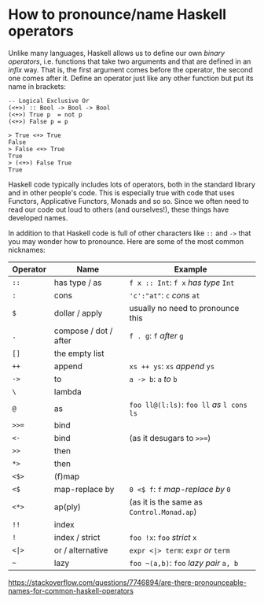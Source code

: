 # How to pronounce/name Haskell operators

Unlike many languages, Haskell allows us to define our own *binary
operators*, i.e. functions that take two arguments and that are defined 
in an *infix* way. That is, the first argument comes before the operator,
the second one comes after it. Define an operator just like any other function
but put its name in brackets:

```
-- Logical Exclusive Or
(<+>) :: Bool -> Bool -> Bool
(<+>) True p  = not p
(<+>) False p = p

> True <+> True
False
> False <+> True
True
> (<+>) False True
True

```

Haskell code typically includes lots of operators, both in the
standard library and in other people's code. This is especially true
with code that uses Functors, Applicative Functors, Monads and so
so. Since we often need to read our code out loud to others (and
ourselves!), these things have developed names. 

In addition to that Haskell code is full of other characters like `::` and `->` that you 
may wonder how to pronounce. Here are some of the
most common nicknames:

| Operator | Name             | Example                                   |
| -------- | ---------------- | ----------------------------------------- |
| `::`     | has type / as    | `f x :: Int`: `f x` *has type* `Int`      |
| `:`      | cons             | `'c':"at"`: `c` *cons* `at`             |
| `$`      | dollar / apply   | usually no need to pronounce this         |
| `.`      | compose / dot / after  | `f . g`: `f` *after* `g`                  |
| `[]`     | the empty list   |                                           |
| `++`     | append           | `xs ++ ys`: `xs` *append* `ys`            |
| `->`     | to               | `a -> b`: `a` *to* `b`                    |
| `\`      | lambda           |                                           |
| `@`      | as               | `foo ll@(l:ls)`: `foo ll` *as* `l cons ls` |
| `>>=`    | bind             |                                           | 
| `<-`     | bind             | (as it desugars to `>>=`)                 |
| `>>`     | then             |                                           |
| `*>`     | then             |                                           |
| `<$>`    | (f)map           |                                           |
| `<$`     | map-replace by   | `0 <$ f`: `f` *map-replace by* `0`        |
| `<*>`    | ap(ply)          | (as it is the same as `Control.Monad.ap`) |
| `!!`     | index            |                                           |
| `!`      | index / strict   | `foo !x`: `foo` *strict* `x`              |  
| `<\|>`    | or / alternative | `expr <\|> term`: `expr` *or* `term`       |
| `~`      | lazy             | `foo ~(a,b)`: `foo` *lazy pair* `a, b`    |


https://stackoverflow.com/questions/7746894/are-there-pronounceable-names-for-common-haskell-operators
